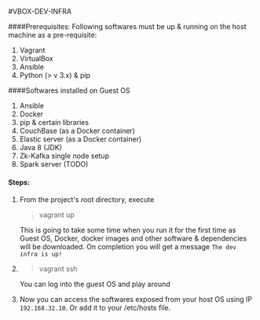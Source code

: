 #VBOX-DEV-INFRA

####Prerequisites:
Following softwares must be up & running on the host machine as a pre-requisite:
1. Vagrant
2. VirtualBox
3. Ansible
4. Python (> v 3.x) & pip

####Softwares installed on Guest OS
1. Ansible
2. Docker
3. pip & certain libraries
4. CouchBase (as a Docker container)
5. Elastic server (as a Docker container)
6. Java 8 (JDK)
7. Zk-Kafka single node setup
8. Spark server (TODO)

#### Steps:
1. From the project's root directory, execute 
    > vagrant up
    
    This is going to take some time when you run it for the first time as Guest OS, Docker, docker images and other software & dependencies will be downloaded.
    On completion you will get a message ```The dev infra is up!```

2. > vagrant ssh

    You can log into the guest OS and play around
    
3. Now you can access the softwares exposed from your host OS using IP ```192.168.32.10```. 
   Or add it to your /etc/hosts file.




